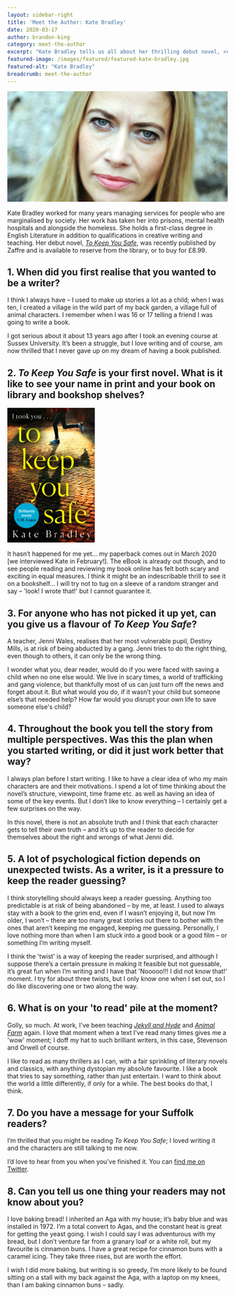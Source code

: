 ```yaml
---
layout: sidebar-right
title: 'Meet the Author: Kate Bradley'
date: 2020-03-17
author: brandon-king
category: meet-the-author
excerpt: "Kate Bradley tells us all about her thrilling debut novel, <cite>To Keep You Safe</cite>."
featured-image: /images/featured/featured-kate-bradley.jpg
featured-alt: "Kate Bradley"
breadcrumb: meet-the-author
---
```


![Kate Bradley](/images/featured/featured-kate-bradley.jpg)

Kate Bradley worked for many years managing services for people who are marginalised by society. Her work has taken her into prisons, mental health hospitals and alongside the homeless. She holds a first-class degree in English Literature in addition to qualifications in creative writing and teaching. Her debut novel, [<cite>To Keep You Safe</cite>](https://suffolk.spydus.co.uk/cgi-bin/spydus.exe/ENQ/OPAC/BIBENQ?BRN=2701196), was recently published by Zaffre and is available to reserve from the library, or to buy for £8.99.

## 1. When did you first realise that you wanted to be a writer?

I think I always have – I used to make up stories a lot as a child; when I was ten, I created a village in the wild part of my back garden, a village full of animal characters. I remember when I was 16 or 17 telling a friend I was going to write a book.

I got serious about it about 13 years ago after I took an evening course at Sussex University. It’s been a struggle, but I love writing and of course, am now thrilled that I never gave up on my dream of having a book published.

## 2. <cite>To Keep You Safe</cite> is your first novel. What is it like to see your name in print and your book on library and bookshop shelves?

<a href="https://suffolk.spydus.co.uk/cgi-bin/spydus.exe/ENQ/OPAC/BIBENQ?BRN=2701196"><img src="/images/featured/featured-to-keep-you-safe.jpg" alt="To Keep You Safe" class="mw-40 {% include /c/img-float-right.html %}" /></a>

It hasn’t happened for me yet... my paperback comes out in March 2020 [we interviewed Kate in February!]. The eBook is already out though, and to see people reading and reviewing my book online has felt both scary and exciting in equal measures. I think it might be an indescribable thrill to see it on a bookshelf... I will try not to tug on a sleeve of a random stranger and say – 'look! I wrote that!' but I cannot guarantee it.

## 3. For anyone who has not picked it up yet, can you give us a flavour of <cite>To Keep You Safe</cite>?

A teacher, Jenni Wales, realises that her most vulnerable  pupil, Destiny Mills, is at risk of being abducted by a gang. Jenni tries to do the right thing, even though to others, it can only be the wrong thing.

I wonder what you, dear reader, would do if you were faced with saving a child when no one else would. We live in scary times, a world of trafficking and gang violence, but thankfully most of us can just turn off the news and forget about it. But what would you do, if it wasn’t your child but someone else’s that needed help? How far would you disrupt your own life to save someone else's child?

## 4. Throughout the book you tell the story from multiple perspectives. Was this the plan when you started writing, or did it just work better that way?

I always plan before I start writing. I like to have a clear idea of who my main characters are and their motivations. I spend a lot of time thinking about the novel’s structure, viewpoint, time frame etc. as well as having an idea of some of the key events. But I don’t like to know everything – I certainly get a few surprises on the way.

In this novel, there is not an absolute truth and I think that each character gets to tell their own truth – and it’s up to the reader to decide for themselves about the right and wrongs of what Jenni did.

## 5. A lot of psychological fiction depends on unexpected twists. As a writer, is it a pressure to keep the reader guessing?

I think storytelling should always keep a reader guessing. Anything too predictable is at risk of being abandoned – by me, at least. I used to always stay with a book to the grim end, even if I wasn’t enjoying it, but now I’m older, I won’t – there are too many great stories out there to bother with the ones that aren’t keeping me engaged, keeping me guessing. Personally, I love nothing more than when I am stuck into a good book or a good film – or something I’m writing myself.

I think the 'twist' is a way of keeping the reader surprised, and although I suppose there’s a certain pressure in making it feasible but not guessable, it’s great fun when I’m writing and I have that 'Nooooo!!! I did not know that!' moment. I try for about three twists, but I only know one when I set out, so I do like discovering one or two along the way.

## 6. What is on your 'to read' pile at the moment?

Golly, so much. At work, I've been teaching [<cite>Jekyll and Hyde</cite>](https://suffolk.spydus.co.uk/cgi-bin/spydus.exe/ENQ/OPAC/BIBENQ?BRN=2185045) and [<cite>Animal Farm</cite>](https://suffolk.spydus.co.uk/cgi-bin/spydus.exe/ENQ/OPAC/BIBENQ?BRN=50900) again. I love that moment when a text I’ve read many times gives me a 'wow' moment; I doff my hat to such brilliant writers, in this case, Stevenson and Orwell of course.

I like to read as many thrillers as I can, with a fair sprinkling of literary novels and classics, with anything dystopian my absolute favourite. I like a book that tries to say something, rather than just entertain. I want to think about the world a little differently, if only for a while. The best books do that, I think.

## 7. Do you have a message for your Suffolk readers?

I’m thrilled that you might be reading <cite>To Keep You Safe</cite>; I loved writing it and the characters are still talking to me now.

I’d love to hear from you when you’ve finished it. You can [find me on Twitter](https://twitter.com/kate__bradley).

## 8. Can you tell us one thing your readers may not know about you?

I love baking bread! I inherited an Aga with my house; it’s baby blue and was installed in 1972. I’m a total convert to Agas, and the constant heat is great for getting the yeast going. I wish I could say I was adventurous with my bread, but I don’t venture far from a granary loaf or a white roll, but my favourite is cinnamon buns. I have a great recipe for cinnamon buns with a caramel icing. They take three rises, but are worth the effort.

I wish I did more baking, but writing is so greedy, I’m more likely to be found sitting on a stall with my back against the Aga, with a laptop on my knees, than I am baking cinnamon buns – sadly.
